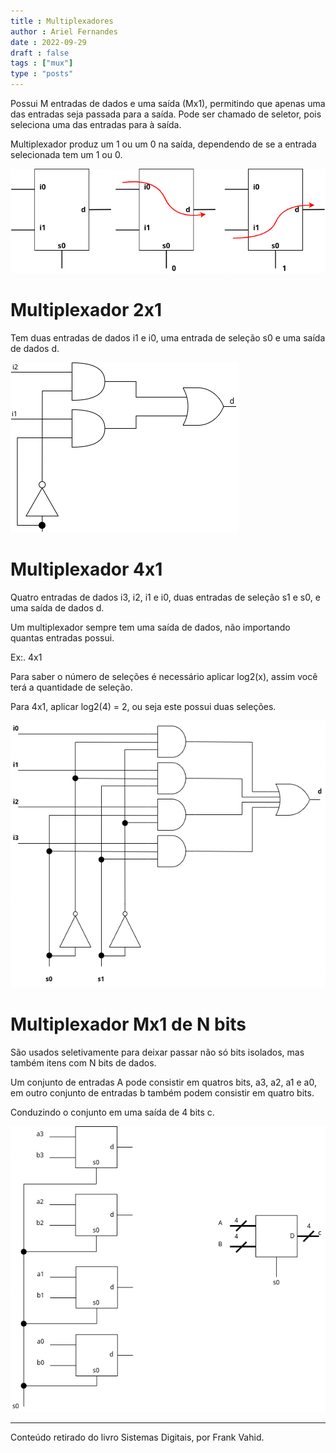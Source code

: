 ```yaml
---
title : Multiplexadores
author : Ariel Fernandes
date : 2022-09-29
draft : false
tags : ["mux"]
type : "posts"
---
```


Possui M entradas de dados e uma saída (Mx1), permitindo que apenas uma das entradas seja passada para a saída.
Pode ser chamado de seletor, pois seleciona uma das entradas para à saída.

Multiplexador produz um 1 ou um 0 na saída, dependendo de se a entrada selecionada tem um 1 ou 0.

![](https://raw.githubusercontent.com/arielfernandes/blog/main/resources/_gen/images/mux/selSaida.png)

# Multiplexador 2x1
Tem duas entradas de dados i1 e i0, uma entrada de seleção s0 e uma saída de dados d.

![](https://raw.githubusercontent.com/arielfernandes/blog/main/resources/_gen/images/mux/mux2x1.png)

# Multiplexador 4x1

Quatro entradas de dados i3, i2, i1 e i0, duas entradas de seleção s1 e s0, e uma saída de dados d.

Um multiplexador sempre tem uma saída de dados, não importando quantas entradas
possui.

Ex:. 4x1

Para saber o número de seleções é necessário aplicar log2(x), assim você terá a quantidade de seleção.

Para 4x1, aplicar log2(4) = 2, ou seja este possui duas seleções.

![](https://raw.githubusercontent.com/arielfernandes/blog/main/resources/_gen/images/mux/mux4x1.png)


# Multiplexador Mx1 de N bits

São usados seletivamente para deixar passar não só bits isolados, mas também itens com N bits de dados.

Um conjunto de entradas A pode consistir em quatros bits, a3, a2, a1 e a0, em outro conjunto de entradas b também podem consistir em quatro bits.

Conduzindo o conjunto em uma saída de 4 bits c.


![](https://raw.githubusercontent.com/arielfernandes/blog/main/resources/_gen/images/mux/mux4bitsc.png)

---
Conteúdo retirado do livro Sistemas Digitais, por Frank Vahid.
